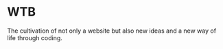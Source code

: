 # WTB
The cultivation of not only a website but also new ideas and a new way of life through coding. 

